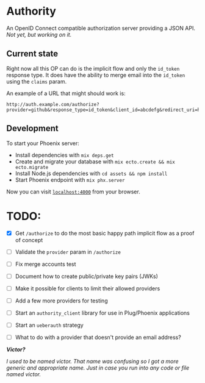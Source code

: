 # Authority

An OpenID Connect compatible authorization server providing a JSON API.
_Not yet, but working on it._

## Current state

Right now all this OP can do is the implicit flow and only the `id_token`
response type. It does have the ability to merge email into the `id_token`
using the `claims` param.

An example of a URL that might should work is:

```
http://auth.example.com/authorize?provider=github&response_type=id_token&client_id=abcdefg&redirect_uri=https%3A%2F%2Fother.example.com%2Fauth%2Fcallback&scope=openid%20profile&nonce=123456&state=xyz&claims=%7B%22id_token%22%3A%7B%22email%22%3A%7B%22essential%22%3Atrue%7D%7D%7D
```

## Development

To start your Phoenix server:

  * Install dependencies with `mix deps.get`
  * Create and migrate your database with `mix ecto.create && mix ecto.migrate`
  * Install Node.js dependencies with `cd assets && npm install`
  * Start Phoenix endpoint with `mix phx.server`

Now you can visit [`localhost:4000`](http://localhost:4000) from your browser.

# TODO:

- [x] Get `/authorize` to do the most basic happy path implicit flow as a proof of concept
- [ ] Validate the `provider` param in `/authorize`
- [ ] Fix merge accounts test
- [ ] Document how to create public/private key pairs (JWKs)
- [ ] Make it possible for clients to limit their allowed providers
- [ ] Add a few more providers for testing
- [ ] Start an `authority_client` library for use in Plug/Phoenix applications
- [ ] Start an `ueberauth` strategy
- [ ] What to do with a provider that doesn't provide an email address?



**_Victor?_**

_I used to be named victor. That name was confusing so I got a more generic and
appropriate name. Just in case you run into any code or file named victor._
